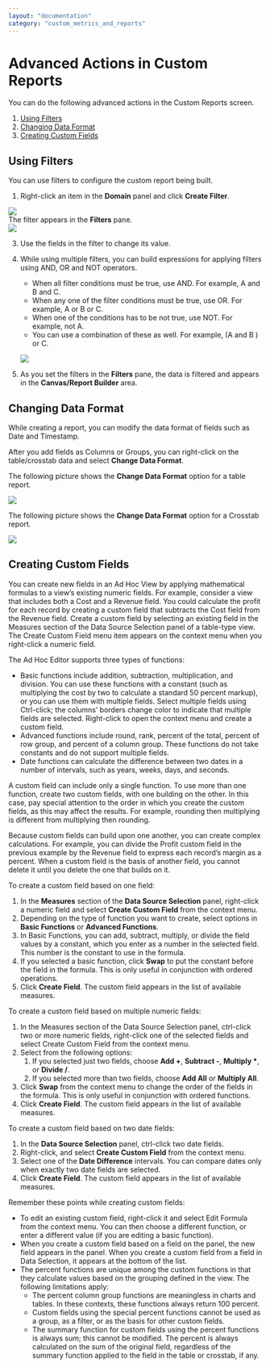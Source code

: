 ```yaml
---
layout: "documentation"
category: "custom_metrics_and_reports"
---
```

                            



Advanced Actions in Custom Reports
==================================

You can do the following advanced actions in the Custom Reports screen.

1.  [Using Filters](#using-filters)
2.  [Changing Data Format](#changing-data-format)
3.  [Creating Custom Fields](#creating-custom-fields)

Using Filters
-------------

You can use filters to configure the custom report being built.

1.  Right-click an item in the **Domain** panel and click **Create Filter**.

![](Resources/Images/CreateFilterOption_260x284.png)  
The filter appears in the **Filters** pane.  
![](Resources/Images/FiltersPaneAdded_259x92.png)

3.  Use the fields in the filter to change its value.
4.  While using multiple filters, you can build expressions for applying filters using AND, OR and NOT operators.
    *   When all filter conditions must be true, use AND. For example, A and B and C.
    *   When any one of the filter conditions must be true, use OR. For example, A or B or C.
    *   When one of the conditions has to be not true, use NOT. For example, not A.
    *   You can use a combination of these as well. For example, (A and B ) or C.
    
    ![](Resources/Images/FilteringOperators.png)
    
5.  As you set the filters in the **Filters** pane, the data is filtered and appears in the **Canvas/Report Builder** area.

Changing Data Format
--------------------

While creating a report, you can modify the data format of fields such as Date and Timestamp.

After you add fields as Columns or Groups, you can right-click on the table/crosstab data and select **Change Data Format**.

The following picture shows the **Change Data Format** option for a table report.

![](Resources/Images/ChangeDataFormat.png)

The following picture shows the **Change Data Format** option for a Crosstab report.

![](Resources/Images/CrosstabChangeDR_509x330.png)

Creating Custom Fields
----------------------

You can create new fields in an Ad Hoc View by applying mathematical formulas to a view’s existing numeric fields. For example, consider a view that includes both a Cost and a Revenue field. You could calculate the profit for each record by creating a custom field that subtracts the Cost field from the Revenue field. Create a custom field by selecting an existing field in the Measures section of the Data Source Selection panel of a table-type view. The Create Custom Field menu item appears on the context menu when you right-click a numeric field.

The Ad Hoc Editor supports three types of functions:

*   Basic functions include addition, subtraction, multiplication, and division. You can use these functions with a constant (such as multiplying the cost by two to calculate a standard 50 percent markup), or you can use them with multiple fields. Select multiple fields using Ctrl-click; the columns’ borders change color to indicate that multiple fields are selected. Right-click to open the context menu and create a custom field.
*   Advanced functions include round, rank, percent of the total, percent of row group, and percent of a column group. These functions do not take constants and do not support multiple fields.
*   Date functions can calculate the difference between two dates in a number of intervals, such as years, weeks, days, and seconds.

A custom field can include only a single function. To use more than one function, create two custom fields, with one building on the other. In this case, pay special attention to the order in which you create the custom fields, as this may affect the results. For example, rounding then multiplying is different from multiplying then rounding.

Because custom fields can build upon one another, you can create complex calculations. For example, you can divide the Profit custom field in the previous example by the Revenue field to express each record’s margin as a percent. When a custom field is the basis of another field, you cannot delete it until you delete the one that builds on it.

To create a custom field based on one field:

1.  In the **Measures** section of the **Data Source Selection** panel, right-click a numeric field and select **Create Custom Field** from the context menu.
2.  Depending on the type of function you want to create, select options in **Basic Functions** or **Advanced Functions**.
3.  In Basic Functions, you can add, subtract, multiply, or divide the field values by a constant, which you enter as a number in the selected field. This number is the constant to use in the formula.
4.  If you selected a basic function, click **Swap** to put the constant before the field in the formula. This is only useful in conjunction with ordered operations.
5.  Click **Create Field**. The custom field appears in the list of available measures.

To create a custom field based on multiple numeric fields:

1.  In the Measures section of the Data Source Selection panel, ctrl-click two or more numeric fields, right-click one of the selected fields and select Create Custom Field from the context menu.
2.  Select from the following options:
    1.  If you selected just two fields, choose **Add +**, **Subtract -**, **Multiply \***, or **Divide /**.
    2.  If you selected more than two fields, choose **Add All** or **Multiply All**.
3.  Click **Swap** from the context menu to change the order of the fields in the formula. This is only useful in conjunction with ordered functions.
4.  Click **Create Field**. The custom field appears in the list of available measures.

To create a custom field based on two date fields:

1.  In the **Data Source Selection** panel, ctrl-click two date fields.
2.  Right-click, and select **Create Custom Field** from the context menu.
3.  Select one of the **Date Difference** intervals. You can compare dates only when exactly two date fields are selected.
4.  Click **Create Field**. The custom field appears in the list of available measures.

Remember these points while creating custom fields:

*   To edit an existing custom field, right-click it and select Edit Formula from the context menu. You can then choose a different function, or enter a different value (if you are editing a basic function).
*   When you create a custom field based on a field on the panel, the new field appears in the panel. When you create a custom field from a field in Data Selection, it appears at the bottom of the list.
*   The percent functions are unique among the custom functions in that they calculate values based on the grouping defined in the view. The following limitations apply:
    *   The percent column group functions are meaningless in charts and tables. In these contexts, these functions always return 100 percent.
    *   Custom fields using the special percent functions cannot be used as a group, as a filter, or as the basis for other custom fields.
    *   The summary function for custom fields using the percent functions is always sum; this cannot be modified. The percent is always calculated on the sum of the original field, regardless of the summary function applied to the field in the table or crosstab, if any.
